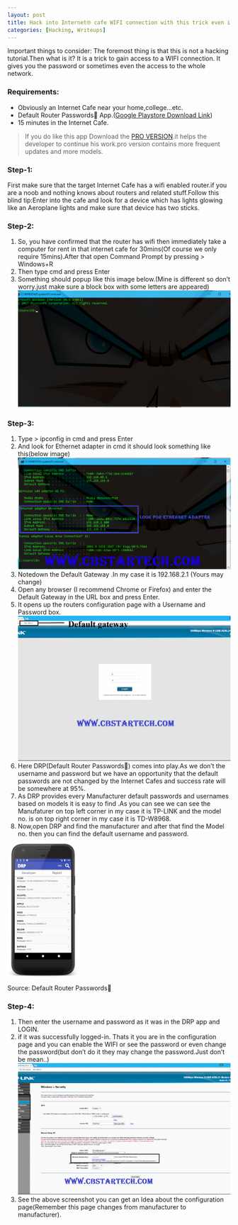 ```yaml
---
layout: post
title: Hack into Internet🌐 cafe WIFI connection with this trick even it is disabled -Pretty Easy
categories: [Hacking, Writeups]
---
```


Important things to consider: The foremost thing is that this is not a hacking tutorial.Then what is it? It is a trick to gain access to a WIFI connection. It gives you the password or sometimes even the access to the whole network.

### Requirements:
- Obviously an Internet Cafe near your home,college…etc.
- Default Router Passwords🔑 App.([Google Playstore Download Link](https://play.google.com/store/apps/details?id=com.cbstartech.codebreaker.defaultrouterpasswords&hl=en))
- 15 minutes in the Internet Cafe.
> If you do like this app Download the [PRO VERSION](https://play.google.com/store/apps/details?id=com.cbstartech.codebreaker.defaultrouterpasswordspro&hl=en).it helps the developer to continue his work.pro version contains more frequent updates and more models.

### Step-1:
First make sure that the target Internet Cafe has a wifi enabled router.if you are a noob and nothing knows about routers and related stuff.Follow this blind tip:Enter into the cafe and look for a device which has lights glowing like an Aeroplane lights and make sure that device has two sticks.

### Step-2:
1. So, you have confirmed that the router has wifi then immediately take a computer for rent in that internet cafe for 30mins(Of course we only require 15mins).After that open Command Prompt by pressing > Windows+R
2. Then type cmd and press Enter
3. Something should popup like this image below.(Mine is different so don’t worry.just make sure a block box with some letters are appeared)
![](/images/2017-06-13-Hack-into-internet-cafe-wifi-1.png)

### Step-3:
1. Type > ipconfig in cmd and press Enter
2. And look for Ethernet adapter in cmd it should look something like this(below image)
![](/images/2017-06-13-Hack-into-internet-cafe-wifi-2.png)
3. Notedown the Default Gateway .In my case it is 192.168.2.1 (Yours may change)
4. Open any browser (I recommend Chrome or Firefox) and enter the Default Gateway in the URL box and press Enter.
5. It opens up the routers configuration page with a Username and Password box.
![](/images/2017-06-13-Hack-into-internet-cafe-wifi-3.png)
6. Here DRP(Default Router Passwords🔑)  comes into play.As we don’t the username and password but we have an opportunity that the default passwords are not changed by the Internet Cafes and success rate will be somewhere at 95%.
7. As DRP provides every Manufacturer default passwords and usernames based on models it is easy to find .As you can see we can see the Manufaturer on top left corner in my case it is TP-LINK and the model no. is on top right corner in my case it is TD-W8968.
8. Now,open DRP and find the manufacturer and after that find the Model no. then you can find the default username and password.

![](/images/2017-06-13-Hack-into-internet-cafe-wifi-4.png)

Source: Default Router Passwords🔑

### Step-4:
1. Then enter the username and password as it was in the DRP app and LOGIN.
2. if it was successfully logged-in. Thats it you are in the configuration page and you can enable the WIFI or see the password or even change the password(but don’t do it they may change the password.Just don’t be mean..)
![](/images/2017-06-13-Hack-into-internet-cafe-wifi-5.png)
3. See the above screenshot you can get an Idea about the configuration page(Remember this page changes from manufacturer to manufacturer).
 

 